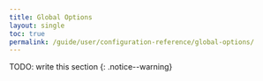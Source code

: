 ```yaml
---
title: Global Options
layout: single
toc: true
permalink: /guide/user/configuration-reference/global-options/
---
```


TODO: write this section
{: .notice--warning}
